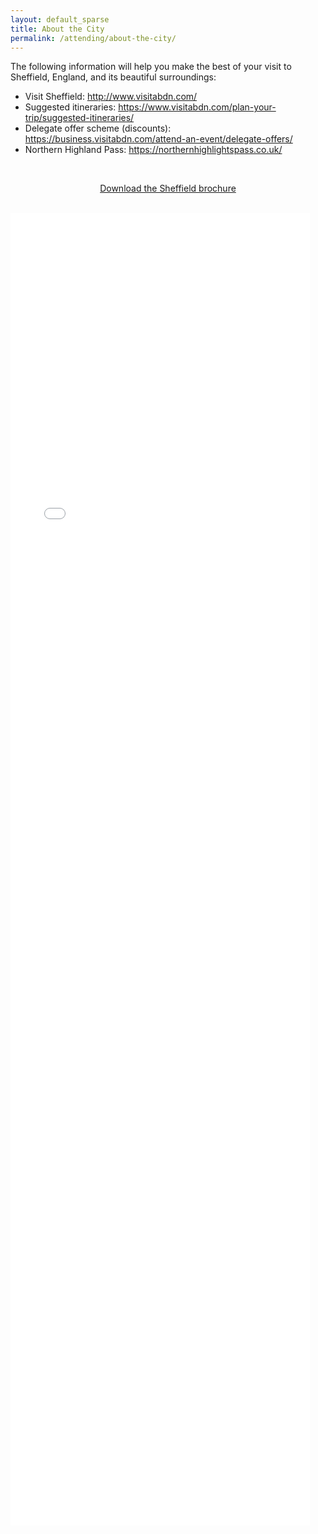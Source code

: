 ```yaml
---
layout: default_sparse
title: About the City
permalink: /attending/about-the-city/
---
```


The following information will help you make the best of your visit to Sheffield, England, and its beautiful surroundings:

- Visit Sheffield: <http://www.visitabdn.com/>
- Suggested itineraries: <https://www.visitabdn.com/plan-your-trip/suggested-itineraries/>
- Delegate offer scheme (discounts): <https://business.visitabdn.com/attend-an-event/delegate-offers/>
- Northern Highland Pass: <https://northernhighlightspass.co.uk/>

<br>

<div class="row no-gutters pt-0 d-xs-block {%comment%}d-xl-none{%endcomment%}">
	<div class="mb-1 pl-2 pr-2 mx-auto mx-sm-left col-xs-auto">
		<p style="text-align: center;"><a class="btn btn-primary" role="button" href="../../files/aberdeen_brochure.pdf">Download the Sheffield brochure</a></p>
	</div>
</div>

<br>

<embed src="../../files/aberdeen_brochure.pdf" width="95%" height="2100px" />
